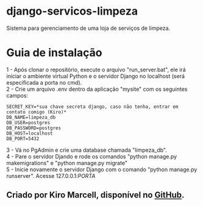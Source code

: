 # django-servicos-limpeza
Sistema para gerenciamento de uma loja de serviços de limpeza.

# Guia de instalação
1 - Após clonar o repositório, execute o arquivo "run_server.bat", ele irá iniciar o ambiente virtual Python e o servidor Django no localhost (será especificada a porta no cmd).  
2 - Crie um arquivo .env dentro da aplicação "mysite" com os seguintes campos:  

    SECRET_KEY=*sua chave secreta django, caso não tenha, entrar em contato comigo (Kiro)*
    DB_NAME=limpeza_db
    DB_USER=postgres
    DB_PASSWORD=postgres
    DB_HOST=localhost
    DB_PORT=5432

3 - Vá no PgAdmin e crie uma database chamada "limpeza_db".  
4 - Pare o servidor Djando e rode os comandos "python manage.py makemigrations" e "python manage.py migrate"  
5 - Inicie novamente o servidor Django com o comando "python manage.py runserver". Acesse 127.0.0.1:*PORTA*  


## Criado por Kiro Marcell, disponível no [GitHub](https://github.com/kiro-ma).
